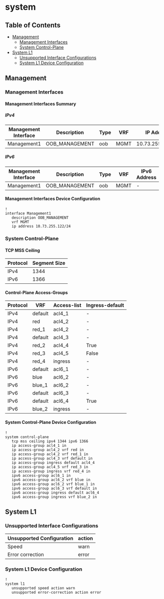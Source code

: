 # system

## Table of Contents

- [Management](#management)
  - [Management Interfaces](#management-interfaces)
  - [System Control-Plane](#system-control-plane)
- [System L1](#system-l1)
  - [Unsupported Interface Configurations](#unsupported-interface-configurations)
  - [System L1 Device Configuration](#system-l1-device-configuration)

## Management

### Management Interfaces

#### Management Interfaces Summary

##### IPv4

| Management Interface | Description | Type | VRF | IP Address | Gateway |
| -------------------- | ----------- | ---- | --- | ---------- | ------- |
| Management1 | OOB_MANAGEMENT | oob | MGMT | 10.73.255.122/24 | 10.73.255.2 |

##### IPv6

| Management Interface | Description | Type | VRF | IPv6 Address | IPv6 Gateway |
| -------------------- | ----------- | ---- | --- | ------------ | ------------ |
| Management1 | OOB_MANAGEMENT | oob | MGMT | - | - |

#### Management Interfaces Device Configuration

```eos
!
interface Management1
   description OOB_MANAGEMENT
   vrf MGMT
   ip address 10.73.255.122/24
```

### System Control-Plane

#### TCP MSS Ceiling

| Protocol | Segment Size |
| -------- | -------------|
| IPv4 | 1344 |
| IPv6 | 1366 |

#### Control-Plane Access-Groups

| Protocol | VRF | Access-list | Ingress-default |
| -------- | --- | ------------| --------------- |
| IPv4 | default | acl4_1 | - |
| IPv4 | red | acl4_2 | - |
| IPv4 | red_1 | acl4_2 | - |
| IPv4 | default | acl4_3 | - |
| IPv4 | red_2 | acl4_4 | True |
| IPv4 | red_3 | acl4_5 | False |
| IPv4 | red_4 | ingress | - |
| IPv6 | default | acl6_1 | - |
| IPv6 | blue | acl6_2 | - |
| IPv6 | blue_1 | acl6_2 | - |
| IPv6 | default | acl6_3 | - |
| IPv6 | default | acl6_4 | True |
| IPv6 | blue_2 | ingress | - |

#### System Control-Plane Device Configuration

```eos
!
system control-plane
   tcp mss ceiling ipv4 1344 ipv6 1366
   ip access-group acl4_1 in
   ip access-group acl4_2 vrf red in
   ip access-group acl4_2 vrf red_1 in
   ip access-group acl4_3 vrf default in
   ip access-group ingress default acl4_4
   ip access-group acl4_5 vrf red_3 in
   ip access-group ingress vrf red_4 in
   ipv6 access-group acl6_1 in
   ipv6 access-group acl6_2 vrf blue in
   ipv6 access-group acl6_2 vrf blue_1 in
   ipv6 access-group acl6_3 vrf default in
   ipv6 access-group ingress default acl6_4
   ipv6 access-group ingress vrf blue_2 in
```

## System L1

### Unsupported Interface Configurations

| Unsupported Configuration | action |
| ---------------- | -------|
| Speed | warn |
| Error correction | error |

### System L1 Device Configuration

```eos
!
system l1
   unsupported speed action warn
   unsupported error-correction action error
```
